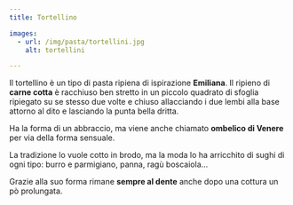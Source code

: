 ```yaml
---
title: Tortellino

images:
  - url: /img/pasta/tortellini.jpg
    alt: tortellini

---
```


Il tortellino è un tipo di pasta ripiena di ispirazione **Emiliana**. Il ripieno di **carne cotta** è racchiuso ben stretto in un piccolo quadrato di sfoglia ripiegato su se stesso due volte e chiuso  allacciando i due lembi alla base attorno al dito e lasciando la punta bella dritta.

Ha la forma di un abbraccio, ma viene anche chiamato **ombelico di Venere** per via della forma sensuale.

La tradizione lo vuole cotto in brodo, ma la moda lo ha arricchito di sughi di ogni tipo: burro e parmigiano, panna, ragù boscaiola...

Grazie alla suo forma rimane **sempre al dente** anche dopo una cottura un pò prolungata.
